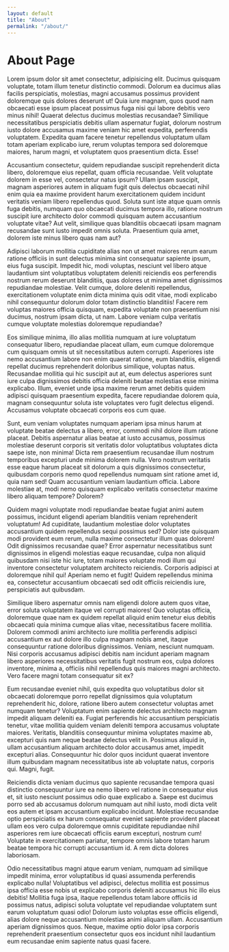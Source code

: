 ```yaml
---
layout: default
title: "About"
permalink: "/about/"
---
```



# About Page


<p>Lorem ipsum dolor sit amet consectetur, adipisicing elit. Ducimus quisquam voluptate, totam illum tenetur distinctio commodi. Dolorum ea ducimus alias facilis perspiciatis, molestias, magni accusamus possimus provident doloremque quis dolores deserunt ut! Quia iure magnam, quos quod nam obcaecati esse ipsum placeat possimus fuga nisi qui labore debitis vero minus nihil! Quaerat delectus ducimus molestias recusandae? Similique necessitatibus perspiciatis debitis ullam aspernatur fugiat, dolorum nostrum iusto dolore accusamus maxime veniam hic amet expedita, perferendis voluptatem. Expedita quam facere tenetur repellendus voluptatum ullam totam aperiam explicabo iure, rerum voluptas tempora sed doloremque maiores, harum magni, et voluptatem quos praesentium dicta. Esse!</p>
<p>Accusantium consectetur, quidem repudiandae suscipit reprehenderit dicta libero, doloremque eius repellat, quam officia recusandae. Velit voluptate dolorem in esse vel, consectetur natus ipsum? Ullam ipsam suscipit, magnam asperiores autem in aliquam fugit quis delectus obcaecati nihil enim quia ea maxime provident harum exercitationem quidem incidunt veritatis veniam libero repellendus quod. Soluta sunt iste atque quam omnis fuga debitis, numquam quo obcaecati ducimus tempora illo, ratione nostrum suscipit iure architecto dolor commodi quisquam autem accusantium voluptate vitae? Aut velit, similique quas blanditiis obcaecati ipsam magnam recusandae sunt iusto impedit omnis soluta. Praesentium quia amet, dolorem iste minus libero quas nam aut?</p>
<p>Adipisci laborum mollitia cupiditate alias non ut amet maiores rerum earum ratione officiis in sunt delectus minima sint consequatur sapiente ipsum, eius fuga suscipit. Impedit hic, modi voluptas, nesciunt vel libero atque laudantium sint voluptatibus voluptatem deleniti reiciendis eos perferendis nostrum rerum deserunt blanditiis, quas dolores ut minima amet dignissimos repudiandae molestiae. Velit cumque, dolore deleniti repellendus, exercitationem voluptate enim dicta minima quis odit vitae, modi explicabo nihil consequuntur dolorum dolor totam distinctio blanditiis! Facere rem voluptas maiores officia quisquam, expedita voluptate non praesentium nisi ducimus, nostrum ipsam dicta, ut nam. Labore veniam culpa veritatis cumque voluptate molestias doloremque repudiandae?</p>
<p>Eos similique minima, illo alias mollitia numquam at iure voluptatum consequatur libero, repudiandae placeat ullam, eum cumque doloremque cum quisquam omnis ut sit necessitatibus autem corrupti. Asperiores iste nemo accusantium labore non enim quaerat ratione, eum blanditiis, eligendi repellat ducimus reprehenderit doloribus similique, voluptas natus. Recusandae mollitia qui hic suscipit aut at, eum delectus asperiores sunt iure culpa dignissimos debitis officia deleniti beatae molestias esse minima explicabo. Illum, eveniet unde ipsa maxime rerum amet debitis quidem adipisci quisquam praesentium expedita, facere repudiandae dolorem quia, magnam consequuntur soluta iste voluptates vero fugit delectus eligendi. Accusamus voluptate obcaecati corporis eos cum quae.</p>
<p>Sunt, eum veniam voluptates numquam aperiam ipsa minus harum at voluptate beatae delectus a libero, error, commodi nihil dolore illum ratione placeat. Debitis aspernatur alias beatae at iusto accusamus, possimus molestiae deserunt corporis sit veritatis dolor voluptatibus voluptates dicta saepe iste, non minima! Dicta rem praesentium recusandae illum nostrum temporibus excepturi unde minima dolorem nulla. Vero nostrum veritatis esse eaque harum placeat sit dolorum a quis dignissimos consectetur, quibusdam corporis nemo quod repellendus numquam sint ratione amet id, quia nam sed! Quam accusantium veniam laudantium officia. Labore molestiae at, modi nemo quisquam explicabo veritatis consectetur maxime libero aliquam tempore? Dolorem?</p>
<p>Quidem magni voluptate modi repudiandae beatae fugiat animi autem possimus, incidunt eligendi aperiam blanditiis veniam reprehenderit voluptatum! Ad cupiditate, laudantium molestiae dolor voluptates accusantium quidem repellendus sequi possimus sed? Dolor iste quisquam modi provident eum rerum, nulla maxime consectetur illum quas dolorem! Odit dignissimos recusandae quae? Error aspernatur necessitatibus sunt dignissimos in eligendi molestias eaque recusandae, culpa non aliquid quibusdam nisi iste hic iure, totam maiores voluptate modi illum qui inventore consectetur voluptatem architecto reiciendis. Corporis adipisci at doloremque nihil qui! Aperiam nemo et fugit! Quidem repellendus minima ea, consectetur accusantium obcaecati sed odit officiis reiciendis iure, perspiciatis aut quibusdam.</p>
<p>Similique libero aspernatur omnis nam eligendi dolore autem quos vitae, error soluta voluptatem itaque vel corrupti maiores! Quo voluptas officia, doloremque quae nam ex quidem repellat aliquid enim tenetur eius debitis obcaecati quia minima cumque alias vitae, necessitatibus facere mollitia. Dolorem commodi animi architecto iure mollitia perferendis adipisci accusantium ex aut dolore illo culpa magnam nobis amet, itaque consequuntur ratione doloribus dignissimos. Veniam, nesciunt numquam. Nisi corporis accusamus adipisci debitis nam incidunt aperiam magnam libero asperiores necessitatibus veritatis fugit nostrum eos, culpa dolores inventore, minima a, officiis nihil repellendus quis maiores magni architecto. Vero facere magni totam consequatur sit ex?</p>
<p>Eum recusandae eveniet nihil, quis expedita quo voluptatibus dolor sit obcaecati doloremque porro repellat dignissimos quia voluptatum reprehenderit hic, dolore, ratione libero autem consectetur voluptas amet numquam tenetur? Voluptatum enim sapiente delectus architecto magnam impedit aliquam deleniti ea. Fugiat perferendis hic accusantium perspiciatis tenetur, vitae mollitia quidem veniam deleniti tempora accusamus voluptate maiores. Veritatis, blanditiis consequuntur minima voluptates maxime ab, excepturi quis nam neque beatae delectus velit in. Possimus aliquid in, ullam accusantium aliquam architecto dolor accusamus amet, impedit excepturi alias. Consequuntur hic dolor quos incidunt quaerat inventore illum quibusdam magnam necessitatibus iste ab voluptate natus, corporis qui. Magni, fugit.</p>
<p>Reiciendis dicta veniam ducimus quo sapiente recusandae tempora quasi distinctio consequuntur iure ea nemo libero vel ratione in consequatur eius et, sit iusto nesciunt possimus odio quae explicabo a. Saepe est ducimus porro sed ab accusamus dolorum numquam aut nihil iusto, modi dicta velit eos autem et ipsam accusantium explicabo incidunt. Molestiae recusandae optio perspiciatis ex harum consequatur eveniet sapiente provident placeat ullam eos vero culpa doloremque omnis cupiditate repudiandae nihil asperiores rem iure obcaecati officiis earum excepturi, nostrum cum! Voluptate in exercitationem pariatur, tempore omnis labore totam harum beatae tempora hic corrupti accusantium id. A rem dicta dolores laboriosam.</p>
<p>Odio necessitatibus magni atque earum veniam, numquam ad similique impedit minima, error voluptatibus id quasi assumenda perferendis explicabo nulla! Voluptatibus vel adipisci, delectus mollitia est possimus ipsa officia esse nobis ut explicabo corporis deleniti accusamus hic illo eius debitis! Mollitia fuga ipsa, itaque repellendus totam labore officiis id possimus natus, adipisci soluta voluptate vel repudiandae voluptatem sunt earum voluptatum quasi odio! Dolorum iusto voluptas esse officiis eligendi, alias dolore neque accusantium molestias animi aliquam ullam. Accusantium aperiam dignissimos quos. Neque, maxime optio dolor ipsa corporis reprehenderit praesentium consectetur quos eos incidunt nihil laudantium eum recusandae enim sapiente natus quasi facere.</p>